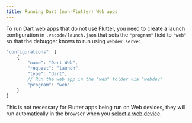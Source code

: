 ```yaml
---
title: Running Dart (non-Flutter) Web apps
---
```


To run Dart web apps that do not use Flutter, you need to create a launch configuration in `.vscode/launch.json` that sets the `"program"` field to `"web"` so that the debugger knows to run using `webdev serve`:


```js
"configurations": [
	{
		"name": "Dart Web",
		"request": "launch",
		"type": "dart",
		// Run the web app in the "web" folder via "webdev"
		"program": "web"
	}
]
```

This is not necessary for Flutter apps being run on Web devices, they will run automatically in the browser when you [select a web device](/docs/quickly-switching-between-flutter-devices/).
